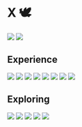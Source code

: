 <h1 align=left>  
  X 🕊️
</h1>
 
<p align=left>
  <picture>
    <source
      srcset="https://github-readme-stats.vercel.app/api?username=dancer&show_icons=true&bg_color=00000000&text_color=FFFFFF&icon_color=B78D65&title_color=B78D65&hide_border=true"
      media="(prefers-color-scheme: dark)"
    />
    <source
      srcset="https://github-readme-stats.vercel.app/api?username=dancer&show_icons=true&bg_color=00000000&text_color=000000&icon_color=B78D65&title_color=B78D65&hide_border=true"
      media="(prefers-color-scheme: light), (prefers-color-scheme: no-preference)"
    />
    <img src="https://github-readme-stats.vercel.app/api?username=dancer&show_icons=true" />
  </picture>  
  <picture>
    <source
      srcset="https://github-readme-stats.vercel.app/api/top-langs/?username=dancer&layout=compact&bg_color=00000000&text_color=FFFFFF&title_color=B78D65&hide_border=true"
      media="(prefers-color-scheme: dark)"
    />
    <source
      srcset="https://github-readme-stats.vercel.app/api/top-langs/?username=dancer&layout=compact&bg_color=00000000&text_color=000000&title_color=B78D65&hide_border=true"
      media="(prefers-color-scheme: light), (prefers-color-scheme: no-preference)"
    />
    <img src="https://github-readme-stats.vercel.app/api?username=dancer&show_icons=true" />
  </picture>  
</p>

## Experience
<p>
  <img src="https://img.shields.io/badge/Java-ED8B00?style=for-the-badge&logo=openjdk&logoColor=white&color=B78D65">
  <img src="https://img.shields.io/badge/C%2B%2B-00599C?style=for-the-badge&logo=c%2B%2B&logoColor=white&color=B78D65">
  <img src="https://img.shields.io/badge/Python-FFD43B?style=for-the-badge&logo=python&logoColor=white&color=B78D65">
  <img src="https://img.shields.io/badge/json-5E5C5C?style=for-the-badge&logo=json&logoColor=white****&color=B78D65">
  <img src="https://img.shields.io/badge/MongoDB-4EA94B?style=for-the-badge&logo=mongodb&logoColor=white&color=B78D65">
  <img src="https://img.shields.io/badge/VSCode-0078D4?style=for-the-badge&logo=visual%20studio%20code&logoColor=white&color=B78D65">
  <img src="https://img.shields.io/badge/Visual_Studio-5C2D91?style=for-the-badge&logo=visual%20studio&logoColor=white&color=B78D65">
  <img src="https://img.shields.io/badge/IntelliJ_IDEA-000000.svg?style=for-the-badge&logo=intellij-idea&logoColor=white&color=B78D65">
</p>

## Exploring
<p>
  <img src="https://img.shields.io/badge/Golang-20232A?style=for-the-badge&logo=golang&logoColor=61DAFB&color=B78D65">
  <img src="https://img.shields.io/badge/TypeScript-007ACC?style=for-the-badge&logo=typescript&logoColor=white&color=B78D65">
  <img src="https://img.shields.io/badge/Node%20js-339933?style=for-the-badge&logo=nodedotjs&logoColor=white&color=B78D65">
  <img src="https://img.shields.io/badge/HTML5-E34F26?style=for-the-badge&logo=html5&logoColor=white&color=B78D65">
  <img src="https://img.shields.io/badge/CSS3-1572B6?style=for-the-badge&logo=css3&logoColor=white&color=B78D65">
</p>
